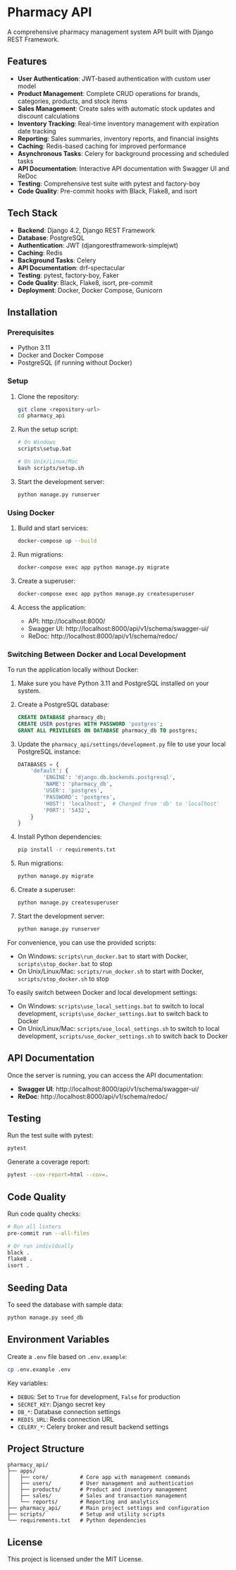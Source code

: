 # Pharmacy API

A comprehensive pharmacy management system API built with Django REST Framework.

## Features

- **User Authentication**: JWT-based authentication with custom user model
- **Product Management**: Complete CRUD operations for brands, categories, products, and stock items
- **Sales Management**: Create sales with automatic stock updates and discount calculations
- **Inventory Tracking**: Real-time inventory management with expiration date tracking
- **Reporting**: Sales summaries, inventory reports, and financial insights
- **Caching**: Redis-based caching for improved performance
- **Asynchronous Tasks**: Celery for background processing and scheduled tasks
- **API Documentation**: Interactive API documentation with Swagger UI and ReDoc
- **Testing**: Comprehensive test suite with pytest and factory-boy
- **Code Quality**: Pre-commit hooks with Black, Flake8, and isort

## Tech Stack

- **Backend**: Django 4.2, Django REST Framework
- **Database**: PostgreSQL
- **Authentication**: JWT (djangorestframework-simplejwt)
- **Caching**: Redis
- **Background Tasks**: Celery
- **API Documentation**: drf-spectacular
- **Testing**: pytest, factory-boy, Faker
- **Code Quality**: Black, Flake8, isort, pre-commit
- **Deployment**: Docker, Docker Compose, Gunicorn

## Installation

### Prerequisites

- Python 3.11
- Docker and Docker Compose
- PostgreSQL (if running without Docker)

### Setup

1. Clone the repository:
   ```bash
   git clone <repository-url>
   cd pharmacy_api
   ```

2. Run the setup script:
   ```bash
   # On Windows
   scripts\setup.bat
   
   # On Unix/Linux/Mac
   bash scripts/setup.sh
   ```

3. Start the development server:
   ```bash
   python manage.py runserver
   ```

### Using Docker

1. Build and start services:
   ```bash
   docker-compose up --build
   ```

2. Run migrations:
   ```bash
   docker-compose exec app python manage.py migrate
   ```

3. Create a superuser:
   ```bash
   docker-compose exec app python manage.py createsuperuser
   ```

4. Access the application:
   - API: http://localhost:8000/
   - Swagger UI: http://localhost:8000/api/v1/schema/swagger-ui/
   - ReDoc: http://localhost:8000/api/v1/schema/redoc/

### Switching Between Docker and Local Development

To run the application locally without Docker:

1. Make sure you have Python 3.11 and PostgreSQL installed on your system.

2. Create a PostgreSQL database:
   ```sql
   CREATE DATABASE pharmacy_db;
   CREATE USER postgres WITH PASSWORD 'postgres';
   GRANT ALL PRIVILEGES ON DATABASE pharmacy_db TO postgres;
   ```

3. Update the `pharmacy_api/settings/development.py` file to use your local PostgreSQL instance:
   ```python
   DATABASES = {
       'default': {
           'ENGINE': 'django.db.backends.postgresql',
           'NAME': 'pharmacy_db',
           'USER': 'postgres',
           'PASSWORD': 'postgres',
           'HOST': 'localhost',  # Changed from 'db' to 'localhost'
           'PORT': '5432',
       }
   }
   ```

4. Install Python dependencies:
   ```bash
   pip install -r requirements.txt
   ```

5. Run migrations:
   ```bash
   python manage.py migrate
   ```

6. Create a superuser:
   ```bash
   python manage.py createsuperuser
   ```

7. Start the development server:
   ```bash
   python manage.py runserver
   ```

For convenience, you can use the provided scripts:
- On Windows: `scripts\run_docker.bat` to start with Docker, `scripts\stop_docker.bat` to stop
- On Unix/Linux/Mac: `scripts/run_docker.sh` to start with Docker, `scripts/stop_docker.sh` to stop

To easily switch between Docker and local development settings:
- On Windows: `scripts\use_local_settings.bat` to switch to local development, `scripts\use_docker_settings.bat` to switch back to Docker
- On Unix/Linux/Mac: `scripts/use_local_settings.sh` to switch to local development, `scripts/use_docker_settings.sh` to switch back to Docker

## API Documentation

Once the server is running, you can access the API documentation:

- **Swagger UI**: http://localhost:8000/api/v1/schema/swagger-ui/
- **ReDoc**: http://localhost:8000/api/v1/schema/redoc/

## Testing

Run the test suite with pytest:
```bash
pytest
```

Generate a coverage report:
```bash
pytest --cov-report=html --cov=.
```

## Code Quality

Run code quality checks:
```bash
# Run all linters
pre-commit run --all-files

# Or run individually
black .
flake8 .
isort .
```

## Seeding Data

To seed the database with sample data:
```bash
python manage.py seed_db
```

## Environment Variables

Create a `.env` file based on `.env.example`:
```bash
cp .env.example .env
```

Key variables:
- `DEBUG`: Set to `True` for development, `False` for production
- `SECRET_KEY`: Django secret key
- `DB_*`: Database connection settings
- `REDIS_URL`: Redis connection URL
- `CELERY_*`: Celery broker and result backend settings

## Project Structure

```
pharmacy_api/
├── apps/
│   ├── core/          # Core app with management commands
│   ├── users/         # User management and authentication
│   ├── products/      # Product and inventory management
│   ├── sales/         # Sales and transaction management
│   └── reports/       # Reporting and analytics
├── pharmacy_api/      # Main project settings and configuration
├── scripts/           # Setup and utility scripts
└── requirements.txt   # Python dependencies
```

## License

This project is licensed under the MIT License.